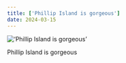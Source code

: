 ```yaml
---
title: ['Phillip Island is gorgeous']
date: 2024-03-15
---
```


![‘Phillip Island is gorgeous’](/240315_phillip-island-is_counter.jpg)

Phillip Island is gorgeous
